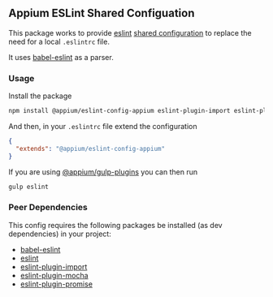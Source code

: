 ## Appium ESLint Shared Configuation

This package works to provide [eslint](http://eslint.org/) [shared configuration](http://eslint.org/docs/developer-guide/shareable-configs) to replace the need for a local `.eslintrc` file.

It uses [babel-eslint](https://github.com/babel/babel-eslint) as a parser.

### Usage

Install the package

```bash
npm install @appium/eslint-config-appium eslint-plugin-import eslint-plugin-mocha eslint-plugin-promise -D
```

And then, in your `.eslintrc` file extend the configuration

```json
{
  "extends": "@appium/eslint-config-appium"
}
```

If you are using [@appium/gulp-plugins](https://www.npmjs.com/package/@appium/gulp-plugins) you can then run

```bash
gulp eslint
```

### Peer Dependencies

This config requires the following packages be installed (as dev dependencies) in your project:

* [babel-eslint](https://www.npmjs.com/package/babel-eslint)
* [eslint](https://www.npmjs.com/package/eslint)
* [eslint-plugin-import](https://www.npmjs.com/package/eslint-plugin-import)
* [eslint-plugin-mocha](https://www.npmjs.com/package/eslint-plugin-mocha)
* [eslint-plugin-promise](https://www.npmjs.com/package/eslint-plugin-promise)
